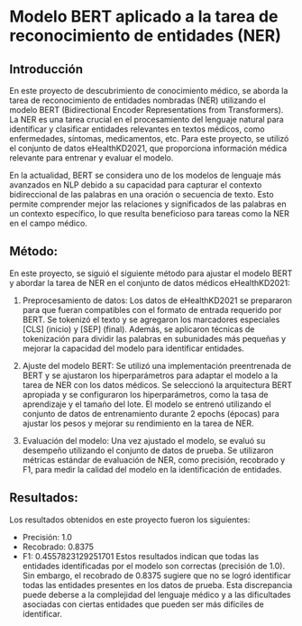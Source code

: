 # Modelo BERT aplicado a la tarea de reconocimiento de entidades (NER)

## Introducción
En este proyecto de descubrimiento de conocimiento médico, se aborda la tarea de reconocimiento de entidades nombradas (NER) utilizando el modelo BERT (Bidirectional Encoder Representations from Transformers). La NER es una tarea crucial en el procesamiento del lenguaje natural para identificar y clasificar entidades relevantes en textos médicos, como enfermedades, síntomas, medicamentos, etc. Para este proyecto, se utilizó el conjunto de datos eHealthKD2021, que proporciona información médica relevante para entrenar y evaluar el modelo.

En la actualidad, BERT se considera uno de los modelos de lenguaje más avanzados en NLP debido a su capacidad para capturar el contexto bidireccional de las palabras en una oración o secuencia de texto. Esto permite comprender mejor las relaciones y significados de las palabras en un contexto específico, lo que resulta beneficioso para tareas como la NER en el campo médico.

## Método:
En este proyecto, se siguió el siguiente método para ajustar el modelo BERT y abordar la tarea de NER en el conjunto de datos médicos eHealthKD2021:

1. Preprocesamiento de datos: Los datos de eHealthKD2021 se prepararon para que fueran compatibles con el formato de entrada requerido por BERT. Se tokenizó el texto y se agregaron los marcadores especiales [CLS] (inicio) y [SEP] (final). Además, se aplicaron técnicas de tokenización para dividir las palabras en subunidades más pequeñas y mejorar la capacidad del modelo para identificar entidades.

2. Ajuste del modelo BERT: Se utilizó una implementación preentrenada de BERT y se ajustaron los hiperparámetros para adaptar el modelo a la tarea de NER con los datos médicos. Se seleccionó la arquitectura BERT apropiada y se configuraron los hiperparámetros, como la tasa de aprendizaje y el tamaño del lote. El modelo se entrenó utilizando el conjunto de datos de entrenamiento durante 2 epochs (épocas) para ajustar los pesos y mejorar su rendimiento en la tarea de NER.

3. Evaluación del modelo: Una vez ajustado el modelo, se evaluó su desempeño utilizando el conjunto de datos de prueba. Se utilizaron métricas estándar de evaluación de NER, como precisión, recobrado y F1, para medir la calidad del modelo en la identificación de entidades. 

## Resultados:
Los resultados obtenidos en este proyecto fueron los siguientes:
- Precisión: 1.0
- Recobrado: 0.8375
- F1: 0.4557823129251701
Estos resultados indican que todas las entidades identificadas por el modelo son correctas (precisión de 1.0). Sin embargo, el recobrado de 0.8375 sugiere que no se logró identificar todas las entidades presentes en los datos de prueba. Esta discrepancia puede deberse a la complejidad del lenguaje médico y a las dificultades asociadas con ciertas entidades que pueden ser más difíciles de identificar.